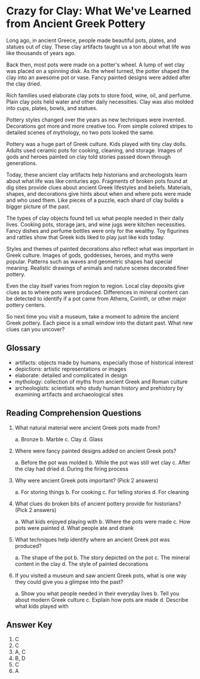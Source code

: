 # Crazy for Clay: What We've Learned from Ancient Greek Pottery

Long ago, in ancient Greece, people made beautiful pots, plates, and statues out of clay. These clay artifacts taught us a ton about what life was like thousands of years ago.

Back then, most pots were made on a potter's wheel. A lump of wet clay was placed on a spinning disk. As the wheel turned, the potter shaped the clay into an awesome pot or vase. Fancy painted designs were added after the clay dried.

Rich families used elaborate clay pots to store food, wine, oil, and perfume. Plain clay pots held water and other daily necessities. Clay was also molded into cups, plates, bowls, and statues.

Pottery styles changed over the years as new techniques were invented. Decorations got more and more creative too. From simple colored stripes to detailed scenes of mythology, no two pots looked the same.

Pottery was a huge part of Greek culture. Kids played with tiny clay dolls. Adults used ceramic pots for cooking, cleaning, and storage. Images of gods and heroes painted on clay told stories passed down through generations.

Today, these ancient clay artifacts help historians and archeologists learn about what life was like centuries ago. Fragments of broken pots found at dig sites provide clues about ancient Greek lifestyles and beliefs. Materials, shapes, and decorations give hints about when and where pots were made and who used them. Like pieces of a puzzle, each shard of clay builds a bigger picture of the past.

The types of clay objects found tell us what people needed in their daily lives. Cooking pots, storage jars, and wine jugs were kitchen necessities. Fancy dishes and perfume bottles were only for the wealthy. Toy figurines and rattles show that Greek kids liked to play just like kids today.

Styles and themes of painted decorations also reflect what was important in Greek culture. Images of gods, goddesses, heroes, and myths were popular. Patterns such as waves and geometric shapes had special meaning. Realistic drawings of animals and nature scenes decorated finer pottery.

Even the clay itself varies from region to region. Local clay deposits give clues as to where pots were produced. Differences in mineral content can be detected to identify if a pot came from Athens, Corinth, or other major pottery centers.

So next time you visit a museum, take a moment to admire the ancient Greek pottery. Each piece is a small window into the distant past. What new clues can you uncover?

## Glossary

- artifacts: objects made by humans, especially those of historical interest
- depictions: artistic representations or images
- elaborate: detailed and complicated in design
- mythology: collection of myths from ancient Greek and Roman culture
- archeologists: scientists who study human history and prehistory by examining artifacts and archaeological sites

## Reading Comprehension Questions

1. What natural material were ancient Greek pots made from?

   a. Bronze
   b. Marble
   c. Clay
   d. Glass

2. Where were fancy painted designs added on ancient Greek pots?

   a. Before the pot was molded
   b. While the pot was still wet clay
   c. After the clay had dried
   d. During the firing process

3. Why were ancient Greek pots important? (Pick 2 answers)

   a. For storing things
   b. For cooking
   c. For telling stories
   d. For cleaning

4. What clues do broken bits of ancient pottery provide for historians? (Pick 2 answers)

   a. What kids enjoyed playing with
   b. Where the pots were made
   c. How pots were painted
   d. What people ate and drank

5. What techniques help identify where an ancient Greek pot was produced?

   a. The shape of the pot
   b. The story depicted on the pot
   c. The mineral content in the clay
   d. The style of painted decorations

6. If you visited a museum and saw ancient Greek pots, what is one way they could give you a glimpse into the past?

   a. Show you what people needed in their everyday lives
   b. Tell you about modern Greek culture
   c. Explain how pots are made
   d. Describe what kids played with

## Answer Key

1. C
2. C
3. A, C
4. B, D
5. C
6. A
